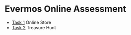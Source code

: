 # Evermos Online Assessment

* [Task 1](online_store_api) Online Store 
* [Task 2](treasure_hunt) Treasure Hunt
